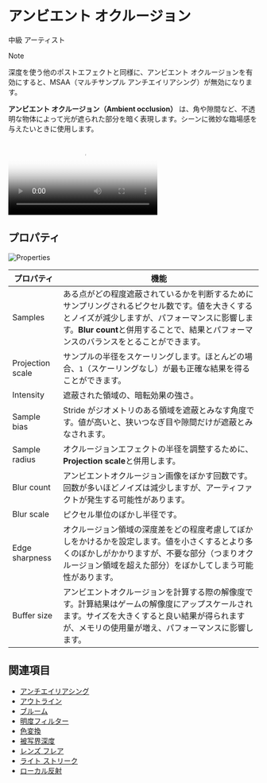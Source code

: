 # アンビエント オクルージョン
<!--
# Ambient occlusion
-->

<span class="badge text-bg-primary">中級</span>
<span class="badge text-bg-success">アーティスト</span>
<!--
<span class="badge text-bg-primary">Intermediate</span>
<span class="badge text-bg-success">Artist</span>
-->

>[!Note]
>深度を使う他のポストエフェクトと同様に、アンビエント オクルージョンを有効にすると、MSAA（マルチサンプル アンチエイリアシング）が無効になります。

<!--
>[!Note]
>As with other depth-aware post effects, enabling ambient occlusion nullifies MSAA (multisample anti-aliasing).
-->

**アンビエント オクルージョン（Ambient occlusion）** は、角や隙間など、不透明な物体によって光が遮られた部分を暗く表現します。シーンに微妙な臨場感を与えたいときに使用します。
<!--
**Ambient occlusion** darkens areas where light is occluded by opaque objects, such as corners and crevices. You can use it to add subtle realism to scenes.
-->

<p>
<video autoplay loop class="responsive-video" poster="media/occlusion-on.jpg">
   <source src="media/occlusion.mp4" type="video/mp4">
</video>
</p>

## プロパティ
<!--
## Properties
-->

![Properties](media/ambient-occlusion-properties.png)

| プロパティ | 機能
|----------|---------
| Samples | ある点がどの程度遮蔽されているかを判断するためにサンプリングされるピクセル数です。値を大きくするとノイズが減少しますが、パフォーマンスに影響します。**Blur count**と併用することで、結果とパフォーマンスのバランスをとることができます。
| Projection scale | サンプルの半径をスケーリングします。ほとんどの場合、`1`（スケーリングなし）が最も正確な結果を得ることができます。
| Intensity | 遮蔽された領域の、暗転効果の強さ。
| Sample bias | Stride がジオメトリのある領域を遮蔽とみなす角度です。値が高いと、狭いつなぎ目や隙間だけが遮蔽とみなされます。
| Sample radius | オクルージョンエフェクトの半径を調整するために、**Projection scale**と併用します。
| Blur count | アンビエントオクルージョン画像をぼかす回数です。回数が多いほどノイズは減少しますが、アーティファクトが発生する可能性があります。
| Blur scale | ピクセル単位のぼかし半径です。
| Edge sharpness | オクルージョン領域の深度差をどの程度考慮してぼかしをかけるかを設定します。値を小さくするとより多くのぼかしがかかりますが、不要な部分（つまりオクルージョン領域を超えた部分）をぼかしてしまう可能性があります。
| Buffer size | アンビエントオクルージョンを計算する際の解像度です。計算結果はゲームの解像度にアップスケールされます。サイズを大きくすると良い結果が得られますが、メモリの使用量が増え、パフォーマンスに影響します。

<!--
| Property | Function
|----------|---------
| Samples | The number of pixels sampled to determine how occluded a point is. Higher values reduce noise, but affect performance. Use with **Blur count** to find a balance between results and performance.
| Projection scale | Scales the sample radius. In most cases, `1` (no scaling) produces the most accurate result.
| Intensity | The strength of the darkening effect in occluded areas
| Sample bias | The angle at which Stride considers an area of geometry an occluder. At high values, only narrow joins and crevices are considered occluders.
| Sample radius | Use with **projection scale** to control the radius of the occlusion effect
| Blur count | The number of times the ambient occlusion image is blurred. Higher numbers reduce noise, but can produce artifacts.
| Blur scale | The blur radius in pixels
| Edge sharpness | How much the blur respects the depth differences of occluded areas. Lower numbers create more blur, but might blur unwanted areas (ie beyond occluded areas).
| Buffer size | The resolution the ambient occlusion is calculated at. The result is upscaled to the game resolution. Larger sizes produce better results but use more memory and affect performance.
-->

## 関連項目
<!--
## See also
-->

* [アンチエイリアシング](anti-aliasing.md)
* [アウトライン](outline.md)
* [ブルーム](bloom.md)
* [明度フィルター](bright-filter.md)
* [色変換](color-transforms/index.md)
* [被写界深度](depth-of-field.md)
* [レンズ フレア](lens-flare.md)
* [ライト ストリーク](light-streaks.md)
* [ローカル反射](local-reflections.md)

<!--
* [Anti-aliasing](anti-aliasing.md)
* [Outline](outline.md)
* [Bloom](bloom.md)
* [Bright filter](bright-filter.md)
* [Color transforms](color-transforms/index.md)
* [Depth of field](depth-of-field.md)
* [Lens flare](lens-flare.md)
* [Light streaks](light-streaks.md)
* [Local reflections](local-reflections.md)
-->
